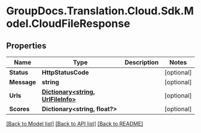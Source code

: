 # GroupDocs.Translation.Cloud.Sdk.Model.CloudFileResponse

## Properties

Name | Type | Description | Notes
------------ | ------------- | ------------- | -------------
**Status** | **HttpStatusCode** |  | [optional] 
**Message** | **string** |  | [optional] 
**Urls** | [**Dictionary&lt;string, UrlFileInfo&gt;**](UrlFileInfo.md) |  | [optional] 
**Scores** | **Dictionary&lt;string, float?&gt;** |  | [optional] 

[[Back to Model list]](../README.md#documentation-for-models) [[Back to API list]](../README.md#documentation-for-api-endpoints) [[Back to README]](../README.md)

